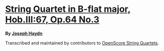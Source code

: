 # [String Quartet in B-flat major, Hob.III:67, Op.64 No.3][set]

__By [Joseph Haydn][composer]__

[set]: https://musescore.com/openscore-string-quartets/sets/5108563
[composer]: https://musescore.com/openscore-string-quartets/sets?order=title&text=Haydn,+Joseph

Transcribed and maintained by contributors to [OpenScore String Quartets].

[OpenScore String Quartets]: https://musescore.com/openscore-string-quartets
